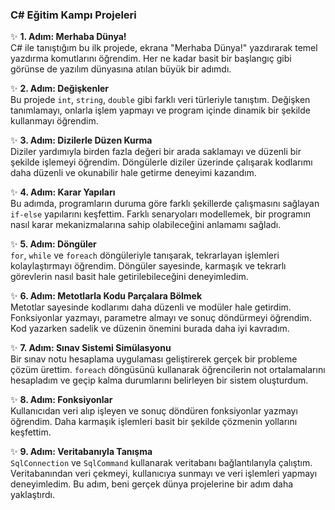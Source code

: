 ### C# Eğitim Kampı Projeleri  

✨ **1. Adım: Merhaba Dünya!**  
C# ile tanıştığım bu ilk projede, ekrana "Merhaba Dünya!" yazdırarak temel yazdırma komutlarını öğrendim. Her ne kadar basit bir başlangıç gibi görünse de yazılım dünyasına atılan büyük bir adımdı.  

✨ **2. Adım: Değişkenler**  
Bu projede `int`, `string`, `double` gibi farklı veri türleriyle tanıştım. Değişken tanımlamayı, onlarla işlem yapmayı ve program içinde dinamik bir şekilde kullanmayı öğrendim.

✨ **3. Adım: Dizilerle Düzen Kurma**  
Diziler yardımıyla birden fazla değeri bir arada saklamayı ve düzenli bir şekilde işlemeyi öğrendim. Döngülerle diziler üzerinde çalışarak kodlarımı daha düzenli ve okunabilir hale getirme deneyimi kazandım.  

✨ **4. Adım: Karar Yapıları**  
Bu adımda, programların duruma göre farklı şekillerde çalışmasını sağlayan `if-else` yapılarını keşfettim. Farklı senaryoları modellemek, bir programın nasıl karar mekanizmalarına sahip olabileceğini anlamamı sağladı.   

✨ **5. Adım: Döngüler**  
`for`, `while` ve `foreach` döngüleriyle tanışarak, tekrarlayan işlemleri kolaylaştırmayı öğrendim. Döngüler sayesinde, karmaşık ve tekrarlı görevlerin nasıl basit hale getirilebileceğini deneyimledim.  

✨ **6. Adım: Metotlarla Kodu Parçalara Bölmek**  
Metotlar sayesinde kodlarımı daha düzenli ve modüler hale getirdim. Fonksiyonlar yazmayı, parametre almayı ve sonuç döndürmeyi öğrendim. Kod yazarken sadelik ve düzenin önemini burada daha iyi kavradım.  

✨ **7. Adım: Sınav Sistemi Simülasyonu**  
Bir sınav notu hesaplama uygulaması geliştirerek gerçek bir probleme çözüm ürettim. `foreach` döngüsünü kullanarak öğrencilerin not ortalamalarını hesapladım ve geçip kalma durumlarını belirleyen bir sistem oluşturdum.  

✨ **8. Adım: Fonksiyonlar**  
Kullanıcıdan veri alıp işleyen ve sonuç döndüren fonksiyonlar yazmayı öğrendim. Daha karmaşık işlemleri basit bir şekilde çözmenin yollarını keşfettim.  

✨ **9. Adım: Veritabanıyla Tanışma**  
`SqlConnection` ve `SqlCommand` kullanarak veritabanı bağlantılarıyla çalıştım. Veritabanından veri çekmeyi, kullanıcıya sunmayı ve veri işlemleri yapmayı deneyimledim. Bu adım, beni gerçek dünya projelerine bir adım daha yaklaştırdı.  
